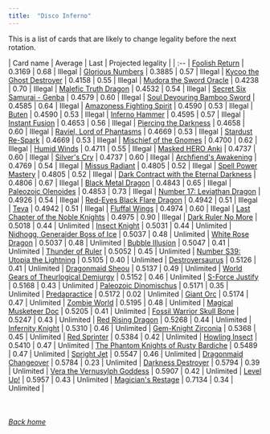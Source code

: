 ```yaml
---
title:  "Disco Inferno"
---
```


This is a list of cards that are likely to change legality before the next rotation.

| Card name | Average | Last | Projected legality |
| :-- |
[Foolish Return](https://db.ygoprodeck.com/card/?search=Foolish%20Return) | 0.3169 | 0.68 | Illegal |
[Glorious Numbers](https://db.ygoprodeck.com/card/?search=Glorious%20Numbers) | 0.3885 | 0.57 | Illegal |
[Kycoo the Ghost Destroyer](https://db.ygoprodeck.com/card/?search=Kycoo%20the%20Ghost%20Destroyer) | 0.4158 | 0.55 | Illegal |
[Mudora the Sword Oracle](https://db.ygoprodeck.com/card/?search=Mudora%20the%20Sword%20Oracle) | 0.4238 | 0.70 | Illegal |
[Malefic Truth Dragon](https://db.ygoprodeck.com/card/?search=Malefic%20Truth%20Dragon) | 0.4532 | 0.54 | Illegal |
[Secret Six Samurai - Genba](https://db.ygoprodeck.com/card/?search=Secret%20Six%20Samurai%20-%20Genba) | 0.4579 | 0.60 | Illegal |
[Soul Devouring Bamboo Sword](https://db.ygoprodeck.com/card/?search=Soul%20Devouring%20Bamboo%20Sword) | 0.4585 | 0.64 | Illegal |
[Amazoness Fighting Spirit](https://db.ygoprodeck.com/card/?search=Amazoness%20Fighting%20Spirit) | 0.4590 | 0.53 | Illegal |
[Buten](https://db.ygoprodeck.com/card/?search=Buten) | 0.4590 | 0.53 | Illegal |
[Inferno Hammer](https://db.ygoprodeck.com/card/?search=Inferno%20Hammer) | 0.4595 | 0.57 | Illegal |
[Instant Fusion](https://db.ygoprodeck.com/card/?search=Instant%20Fusion) | 0.4653 | 0.56 | Illegal |
[Piercing the Darkness](https://db.ygoprodeck.com/card/?search=Piercing%20the%20Darkness) | 0.4658 | 0.60 | Illegal |
[Raviel, Lord of Phantasms](https://db.ygoprodeck.com/card/?search=Raviel,%20Lord%20of%20Phantasms) | 0.4669 | 0.53 | Illegal |
[Stardust Re-Spark](https://db.ygoprodeck.com/card/?search=Stardust%20Re-Spark) | 0.4669 | 0.53 | Illegal |
[Mischief of the Gnomes](https://db.ygoprodeck.com/card/?search=Mischief%20of%20the%20Gnomes) | 0.4700 | 0.62 | Illegal |
[Humid Winds](https://db.ygoprodeck.com/card/?search=Humid%20Winds) | 0.4711 | 0.55 | Illegal |
[Masked HERO Anki](https://db.ygoprodeck.com/card/?search=Masked%20HERO%20Anki) | 0.4737 | 0.60 | Illegal |
[Silver's Cry](https://db.ygoprodeck.com/card/?search=Silver's%20Cry) | 0.4737 | 0.60 | Illegal |
[Archfiend's Awakening](https://db.ygoprodeck.com/card/?search=Archfiend's%20Awakening) | 0.4769 | 0.54 | Illegal |
[Missus Radiant](https://db.ygoprodeck.com/card/?search=Missus%20Radiant) | 0.4805 | 0.52 | Illegal |
[Spell Power Mastery](https://db.ygoprodeck.com/card/?search=Spell%20Power%20Mastery) | 0.4805 | 0.52 | Illegal |
[Dark Contract with the Eternal Darkness](https://db.ygoprodeck.com/card/?search=Dark%20Contract%20with%20the%20Eternal%20Darkness) | 0.4806 | 0.67 | Illegal |
[Black Metal Dragon](https://db.ygoprodeck.com/card/?search=Black%20Metal%20Dragon) | 0.4843 | 0.65 | Illegal |
[Paleozoic Olenoides](https://db.ygoprodeck.com/card/?search=Paleozoic%20Olenoides) | 0.4853 | 0.73 | Illegal |
[Number 17: Leviathan Dragon](https://db.ygoprodeck.com/card/?search=Number%2017:%20Leviathan%20Dragon) | 0.4926 | 0.54 | Illegal |
[Red-Eyes Black Flare Dragon](https://db.ygoprodeck.com/card/?search=Red-Eyes%20Black%20Flare%20Dragon) | 0.4942 | 0.51 | Illegal |
[Teva](https://db.ygoprodeck.com/card/?search=Teva) | 0.4942 | 0.51 | Illegal |
[Fluffal Wings](https://db.ygoprodeck.com/card/?search=Fluffal%20Wings) | 0.4974 | 0.60 | Illegal |
[Last Chapter of the Noble Knights](https://db.ygoprodeck.com/card/?search=Last%20Chapter%20of%20the%20Noble%20Knights) | 0.4975 | 0.90 | Illegal |
[Dark Ruler No More](https://db.ygoprodeck.com/card/?search=Dark%20Ruler%20No%20More) | 0.5018 | 0.44 | Unlimited |
[Insect Knight](https://db.ygoprodeck.com/card/?search=Insect%20Knight) | 0.5031 | 0.44 | Unlimited |
[Nidhogg, Generaider Boss of Ice](https://db.ygoprodeck.com/card/?search=Nidhogg,%20Generaider%20Boss%20of%20Ice) | 0.5037 | 0.48 | Unlimited |
[White Rose Dragon](https://db.ygoprodeck.com/card/?search=White%20Rose%20Dragon) | 0.5037 | 0.48 | Unlimited |
[Bubble Illusion](https://db.ygoprodeck.com/card/?search=Bubble%20Illusion) | 0.5047 | 0.41 | Unlimited |
[Thunder of Ruler](https://db.ygoprodeck.com/card/?search=Thunder%20of%20Ruler) | 0.5052 | 0.45 | Unlimited |
[Number S39: Utopia the Lightning](https://db.ygoprodeck.com/card/?search=Number%20S39:%20Utopia%20the%20Lightning) | 0.5105 | 0.40 | Unlimited |
[Destroyersaurus](https://db.ygoprodeck.com/card/?search=Destroyersaurus) | 0.5126 | 0.41 | Unlimited |
[Dragonmaid Sheou](https://db.ygoprodeck.com/card/?search=Dragonmaid%20Sheou) | 0.5137 | 0.49 | Unlimited |
[World Gears of Theurlogical Demiurgy](https://db.ygoprodeck.com/card/?search=World%20Gears%20of%20Theurlogical%20Demiurgy) | 0.5152 | 0.46 | Unlimited |
[S-Force Justify](https://db.ygoprodeck.com/card/?search=S-Force%20Justify) | 0.5168 | 0.43 | Unlimited |
[Paleozoic Dinomischus](https://db.ygoprodeck.com/card/?search=Paleozoic%20Dinomischus) | 0.5171 | 0.35 | Unlimited |
[Predapractice](https://db.ygoprodeck.com/card/?search=Predapractice) | 0.5172 | 0.02 | Unlimited |
[Giant Orc](https://db.ygoprodeck.com/card/?search=Giant%20Orc) | 0.5174 | 0.47 | Unlimited |
[Zombie World](https://db.ygoprodeck.com/card/?search=Zombie%20World) | 0.5195 | 0.48 | Unlimited |
[Magical Musketeer Doc](https://db.ygoprodeck.com/card/?search=Magical%20Musketeer%20Doc) | 0.5205 | 0.41 | Unlimited |
[Fossil Warrior Skull Bone](https://db.ygoprodeck.com/card/?search=Fossil%20Warrior%20Skull%20Bone) | 0.5247 | 0.43 | Unlimited |
[Red Rising Dragon](https://db.ygoprodeck.com/card/?search=Red%20Rising%20Dragon) | 0.5268 | 0.44 | Unlimited |
[Infernity Knight](https://db.ygoprodeck.com/card/?search=Infernity%20Knight) | 0.5310 | 0.46 | Unlimited |
[Gem-Knight Zirconia](https://db.ygoprodeck.com/card/?search=Gem-Knight%20Zirconia) | 0.5368 | 0.45 | Unlimited |
[Red Sprinter](https://db.ygoprodeck.com/card/?search=Red%20Sprinter) | 0.5384 | 0.42 | Unlimited |
[Howling Insect](https://db.ygoprodeck.com/card/?search=Howling%20Insect) | 0.5410 | 0.47 | Unlimited |
[The Phantom Knights of Rusty Bardiche](https://db.ygoprodeck.com/card/?search=The%20Phantom%20Knights%20of%20Rusty%20Bardiche) | 0.5489 | 0.47 | Unlimited |
[Spright Jet](https://db.ygoprodeck.com/card/?search=Spright%20Jet) | 0.5547 | 0.46 | Unlimited |
[Dragonmaid Changeover](https://db.ygoprodeck.com/card/?search=Dragonmaid%20Changeover) | 0.5784 | 0.23 | Unlimited |
[Darkness Destroyer](https://db.ygoprodeck.com/card/?search=Darkness%20Destroyer) | 0.5794 | 0.39 | Unlimited |
[Vera the Vernusylph Goddess](https://db.ygoprodeck.com/card/?search=Vera%20the%20Vernusylph%20Goddess) | 0.5907 | 0.42 | Unlimited |
[Level Up!](https://db.ygoprodeck.com/card/?search=Level%20Up!) | 0.5957 | 0.43 | Unlimited |
[Magician's Restage](https://db.ygoprodeck.com/card/?search=Magician's%20Restage) | 0.7134 | 0.34 | Unlimited |

<br>

###### [Back home](index)